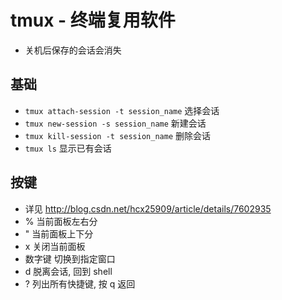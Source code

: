 # tmux - 终端复用软件
- 关机后保存的会话会消失

## 基础
- `tmux attach-session -t session_name` 选择会话
- `tmux new-session -s session_name` 新建会话
- `tmux kill-session -t session_name` 删除会话
- `tmux ls` 显示已有会话

## 按键
- 详见 http://blog.csdn.net/hcx25909/article/details/7602935
- % 当前面板左右分
- " 当前面板上下分
- x 关闭当前面板
- 数字键 切换到指定窗口
- d 脱离会话, 回到 shell
- ? 列出所有快捷键, 按 q 返回